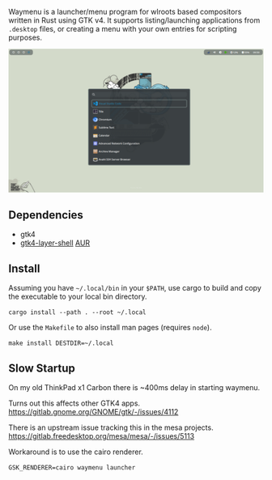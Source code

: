 Waymenu is a launcher/menu program for wlroots based compositors written in
Rust using GTK v4. It supports listing/launching applications from `.desktop`
files, or creating a menu with your own entries for scripting purposes.

![screenshot1](screenshot1.png "App Launcher")

## Dependencies

* gtk4
* [gtk4-layer-shell](https://github.com/wmww/gtk4-layer-shell)
  [AUR](https://aur.archlinux.org/packages/gtk4-layer-shell)

## Install

Assuming you have `~/.local/bin` in your `$PATH`, use cargo to build and copy
the executable to your local bin directory.

    cargo install --path . --root ~/.local

Or use the `Makefile` to also install man pages (requires `node`).

    make install DESTDIR=~/.local

## Slow Startup

On my old ThinkPad x1 Carbon there is ~400ms delay in starting waymenu.

Turns out this affects other GTK4 apps.
<https://gitlab.gnome.org/GNOME/gtk/-/issues/4112>

There is an upstream issue tracking this in the mesa projects.
<https://gitlab.freedesktop.org/mesa/mesa/-/issues/5113>

Workaround is to use the cairo renderer.

    GSK_RENDERER=cairo waymenu launcher
